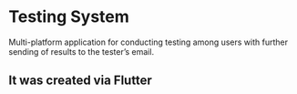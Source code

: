 # Testing System

Multi-platform application for conducting testing among users with further sending of results to the tester’s email.

## It was created via Flutter
